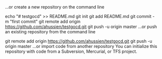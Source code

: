 …or create a new repository on the command line

echo "# testgocd" >> README.md
git init
git add README.md
git commit -m "first commit"
git remote add origin https://github.com/ahussien/testgocd.git
git push -u origin master
…or push an existing repository from the command line

git remote add origin https://github.com/ahussien/testgocd.git
git push -u origin master
…or import code from another repository
You can initialize this repository with code from a Subversion, Mercurial, or TFS project.